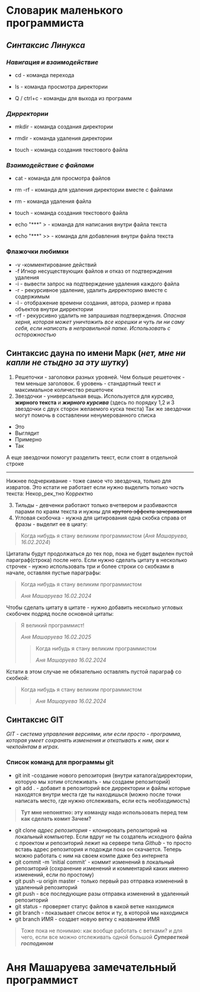 # Словарик маленького программиста 
## ***Синтаксис Линукса***
### *Навигация и взаимодействие*
* cd - команда перехода 

* ls - команда просмотра директории 

* Q / ctrl+c - команды для выхода из программ
### *Дирректории* 

* mkdir - команда создания директории

* rmdir - команда удаления директории

* touch - команда создания текстового файла


### *Взаимодействие с файлами* 
* cat - команда для просмотра файлов

* rm -rf - команда для удаления директории вместе с файлами

* rm - команда удаления файла

* touch - команда создания текстового файла

* echo "***" > - команда для написания внутри файла текста

* echo "***" >> - команда для добавления внутри файла текста


### Флажочки любимки
* -v -комментирование действий
* -f  Игнор несуществующих файлов и отказ от подтверждения удаления
* -i - вывести запрос на подтверждение удаления каждого файла
* -r - рекурсивное удаление, удалить дирректорию вместе с содержимым
* -l - отображение времени создания, автора, размер и права объектов внутри дирректории
* -rf - рекурсивно удалить не запрашивая подтверждения. *Опасная херня, которая может уничтожить все корешки и чуть ли ни саму себя, если написать в неправильной папке. Использовать с осторожностью* 
## **Синтаксис дауна по имени Марк (*нет, мне ни капли не стыдно за эту шутку*)**
1. Решеточки - заголовки разных уровней. Чем больше решеточек - тем меньше заголовок. 6 уровень - стандартный текст и максимальное количество решеточек
2. Звездочки - универсальная вещь. Используется для *курсива*, **жирного текста** и ***жирного курсива*** (здесь по порядку 1,2 и 3 звездочки с двух сторон желаемого куска текста)
Так же звездочки могут помочь в составлении ненумерованного списка
* Это
* Выглядит
* Примерно
* Так

А еще звездочки помогут разделить текст, если стоят в отдельной строке 
***
Нижнее подчеркивание - тоже самое что звездочка, только для извратов. Это кстати не работает если нужно выделить только ч*аст*ь текста: Некор_рек_тно Кор*рек*тно

3. Тильды - девченки работают только вчетвером и разбиваются парами по краям текста и нужны для ~~крутого эффекта зачеркивания~~
4. Угловая скобочка - нужна для цитирования одна скобка справа от фразы - выделит ее в циату: 
>Когда нибудь я стану великим программистом (*Аня Машаруева, 16.02.2024*)

Цитататы будут продолжаться до тех пор, пока не будет выделен пустой параграф(строка) после него. Если нужно сделать цитату в несколько строчек - нужно использовать три и более строки со скобками в начале, оставляя пустые параграфы:
>Когда нибудь я стану великим программистом
>
> *Аня Машаруева 16.02.2024*

Чтобы сделать цитату в цитате - нужно добавить несколько угловых скобочек подряд после основной цитаты:
> Я великий программист!
>
> *Аня Машаруева 16.02.2025*
>> Когда нибудь я стану великим программистом
>>
>>*Аня Машаруева 16.02.2024*

Кстати в этом случае не обязательно оставлять пустой параграф со скобкой:
>Когда нибудь я стану великим программистом
>>*Аня Машаруева 16.02.2024*

## Синтаксис  GIT
*GIT - система управления версиями, или если просто - программа, которая умеет сохранять изменения и откатывать к ним, аки к чекпойнтам в играх.*

### **Список команд для программы git**
* git init -создание нового репозитория (внутри каталога/дирректории, которую мы хотим отслеживать - мы создаем репозиторий)
* git add . - добавит в репозиторий все дирректории и файлы которые находятся внутри места где ты находишься (можно после точки написать место, где нужно отслеживать, если есть необходимость) 
> **Тут мне непонятно: эту команду надо использовать перед тем как сделать комит Зачем?**
* git clone *адрес репозитория* - клонировать репозиторий на локальный компьютер. Если вдруг не ты создатель исходного файла с проектом и репозиторий лежит на сервере типа *Github* - то просто вставь адрес репозитория и подожди пока он скачается. Теперь можно работать с ним на своем компе даже без интернета
* git commit -m 'initial commit' - коммит изменений в локальный репозиторий (сохранение изменений и комментарий каких именно изменений, если по простому)
* git push -u origin master - только первый раз отправка изменений в удаленный репозиторий
* git push - все последующие разы отправка изменений в удаленный репозиторий
* git status - проверяет статус файлов в какой ветке находимся
* git branch - показывает список веток и ту, в которой мы находимся
* git branch ИМЯ - создает новую ветку с названием ИМЯ
> Тоже пока не понимаю: как вообще работать с ветками? и для чего, если все можно отслеживать одной большой ***Суперветкой господином***
 # Аня Машаруева замечательный программист 
